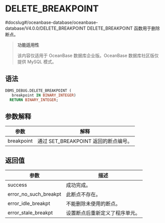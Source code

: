 DELETE_BREAKPOINT 
======================================
#docslug#/oceanbase-database/oceanbase-database/V4.0.0/DELETE_BREAKPOINT
DELETE_BREAKPOINT 函数用于删除断点。

>**功能适用性**
>
>该内容仅适用于 OceanBase 数据库企业版。OceanBase 数据库社区版仅提供 MySQL 模式。

语法 
-----------

```sql
DBMS_DEBUG.DELETE_BREAKPOINT (
   breakpoint IN BINARY_INTEGER)
  RETURN BINARY_INTEGER;
```



参数解释 
-------------



|   **参数**   |           **解释**           |
|------------|----------------------------|
| breakpoint | 通过 SET_BREAKPOINT 返回的断点编号。 |



返回值 
------------



|        **参数**         |     **描述**      |
|-----------------------|-----------------|
| success               | 成功完成。           |
| error_no_such_breakpt | 此断点不存在。         |
| error_idle_breakpt    | 不能删除未使用的断点。     |
| error_stale_breakpt   | 设置断点后重新定义了程序单元。 |



